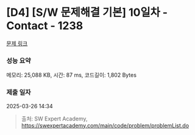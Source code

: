 # [D4] [S/W 문제해결 기본] 10일차 - Contact - 1238 

[문제 링크](https://swexpertacademy.com/main/code/problem/problemDetail.do?contestProbId=AV15B1cKAKwCFAYD) 

### 성능 요약

메모리: 25,088 KB, 시간: 87 ms, 코드길이: 1,802 Bytes

### 제출 일자

2025-03-26 14:34



> 출처: SW Expert Academy, https://swexpertacademy.com/main/code/problem/problemList.do
